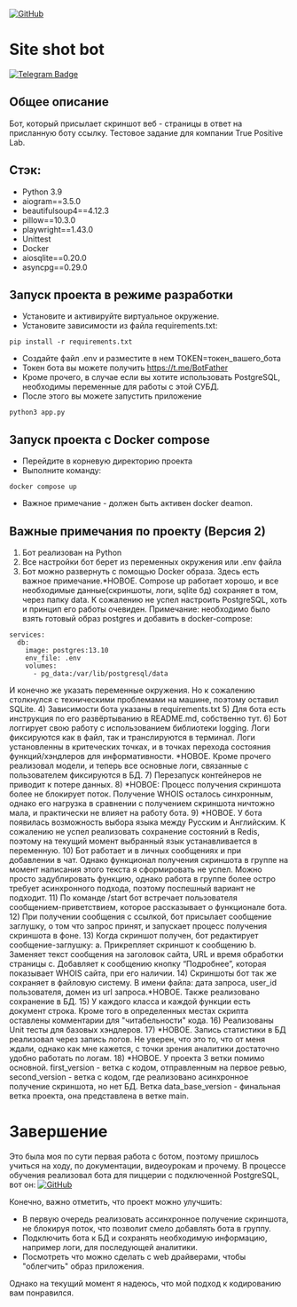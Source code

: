 [![GitHub](https://img.shields.io/badge/GitHub-Kirill--Svitsov-blue)](https://github.com/Kirill-Svitsov)
# Site shot bot 
[![Telegram Badge](https://img.shields.io/badge/-siteshotbot-blue?style=flat&logo=Telegram&logoColor=white)](https://t.me/svitsov_site_shot_bot)

## Общее описание
Бот, который присылает скриншот веб - страницы в ответ на присланную боту ссылку.
Тестовое задание для компании True Positive Lab.


## Стэк:

- Python 3.9
- aiogram==3.5.0
- beautifulsoup4==4.12.3
- pillow==10.3.0
- playwright==1.43.0
- Unittest
- Docker
- aiosqlite==0.20.0
- asyncpg==0.29.0

## Запуск проекта в режиме разработки

- Установите и активируйте виртуальное окружение.
- Установите зависимости из файла requirements.txt:
```
pip install -r requirements.txt
```
- Создайте файл .env и разместите в нем TOKEN=токен_вашего_бота
- Токен бота вы можете получить https://t.me/BotFather
- Кроме прочего, в случае если вы хотите использовать PostgreSQL, необходимы переменные для работы с этой СУБД.
- После этого вы можете запустить приложение
```
python3 app.py
```

## Запуск проекта с Docker compose
- Перейдите в корневую директорию проекта
- Выполните команду:
```
docker compose up
```
* Важное примечание - должен быть активен docker deamon.


## Важные примечания по проекту (Версия 2)
1) Бот реализован на Python
2) Все настройки бот берет из переменных окружения или .env
файла
3) Бот можно развернуть с помощью Docker образа. Здесь есть важное примечание.*НОВОЕ. Compose up работает хорошо, и все необходимые данные(скриншоты, логи, sqlite бд) сохраняет в том, через папку data. К сожалению не успел настроить PostgreSQL, хоть и принцип его работы очевиден.
Примечание: необходимо было взять готовый образ postgres и добавить в docker-compose:
```
services:
  db:
    image: postgres:13.10
    env_file: .env
    volumes:
      - pg_data:/var/lib/postgresql/data
```
И конечно же указать переменные окружения.
Но к сожалению столкнулся с техническими проблемами на машине, поэтому оставил SQLite.
4) Зависимости бота указаны в requirements.txt
5) Для бота есть инструкция по его развёртыванию в README.md, собственно тут.
6) Бот логгирует свою работу с использованием библиотеки logging. Логи фиксируются как в файл, так и транслируются в терминал. Логи установленны в критеческих точках, и в точках перехода состояния функций/хэндлеров для информативности. *НОВОЕ. Кроме прочего реализовал модели, и теперь все основные логи, связанные с пользователем фиксируются в БД.
7) Перезапуск контейнеров не приводит к потере данных.
8) *НОВОЕ: Процесс получения скриншота более не блокирует поток. Получение WHOIS осталось синхронным, однако его нагрузка в сравнении с получением скриншота ничтожно мала, и практически не влияет на работу бота.
9) *НОВОЕ. У бота появилась возможность выбора языка между Русским и Английским. К сожалению не успел реализовать сохранение состояний в Redis, поэтому на текущий момент выбранный язык устанавливается в переменную.
10) Бот работает и в личных сообщениях и при добавлении в чат. Однако функционал получения скриншота в группе на момент написания этого текста я сформировать не успел. Можно просто задублировать функцию, однако работа в группе более остро требует асинхронного подхода, поэтому поспешный вариант не подходит.
11)  По команде /start бот встречает пользователя сообщением-приветствием,
которое рассказывает о функционале бота.
12) При получении сообщения с ссылкой, бот присылает сообщение заглушку, о том что запрос принят, и запускает процесс получения
скриншота в фоне.
13) Когда скриншот получен, бот редактирует сообщение-заглушку:
  a. Прикрепляет скриншот к сообщению
  b. Заменяет текст сообщения на заголовок сайта, URL и время обработки
  страницы
  c. Добавляет к сообщению кнопку “Подробнее”, которая
  показывает WHOIS сайта, при его наличии.
14) Скриншоты бот так же сохраняет в файловую систему. В имени файла: дата запроса, user_id пользователя, домен из
url запроса.*НОВОЕ. Также реализовано сохранение в БД.
15) У каждого класса и каждой функции есть документ строка. Кроме того в определенных местах скрипта оставлены комментарии для "читабельности" кода.
16) Реализованы Unit тесты для базовых хэндлеров.
17) *НОВОЕ. Запись статистики в БД реализовал через запись логов. Не уверен, что это то, что от меня ждали, однако как мне кажется, с точки зрения аналитики достаточно удобно работать по логам.
18) *НОВОЕ. У проекта 3 ветки помимо основной. first_version - ветка с кодом, отправленным на первое ревью, second_version - ветка с кодом, где реализовано асинхронное получение скриншота, но нет БД. Ветка data_base_version - финальная ветка проекта, она представлена в ветке main.


# Завершение
Это была моя по сути первая работа с ботом, поэтому пришлось учиться на ходу, по документации, видеоурокам и прочему.
В процессе обучения реализовал бота для пиццерии с подключенной PostgreSQL, вот он: 
[![GitHub](https://img.shields.io/badge/GitHub-Kirill--Svitsov-blue)](https://github.com/Kirill-Svitsov/pizzeria_bot)

Конечно, важно отметить, что проект можно улучшить: 
- В первую очередь реализовать ассинхронное получение скриншота, не блокируя поток, что позволит смело добавлять бота в группу.
- Подключить бота к БД и сохранять необходимую информацию, например логи, для последующей аналитики.
- Посмотреть что можно сделать с web драйверами, чтобы "облегчить" образ приложения.
  
Однако на текущий момент я надеюсь, что мой подход к кодированию вам понравился.
